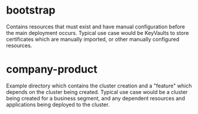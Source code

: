 # bootstrap
Contains resources that must exist and have manual configuration before the main deployment occurs.
Typical use case would be KeyVaults to store certificates which are manually imported, or other manually configured resources.

# company-product
Example directory which contains the cluster creation and a "feature" which depends on the cluster being created.
Typical use case would be a cluster being created for a business segment, and any dependent resources and applications being deployed to the cluster.
